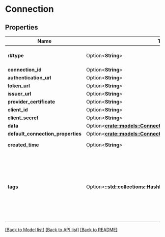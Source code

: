 # Connection

## Properties

Name | Type | Description | Notes
------------ | ------------- | ------------- | -------------
**r#type** | Option<**String**> |  | [optional][default to Oauth2]
**connection_id** | Option<**String**> |  | [optional]
**authentication_url** | Option<**String**> |  | [optional]
**token_url** | Option<**String**> |  | [optional]
**issuer_url** | Option<**String**> |  | [optional]
**provider_certificate** | Option<**String**> |  | [optional]
**client_id** | Option<**String**> |  | [optional]
**client_secret** | Option<**String**> |  | [optional]
**data** | Option<[**crate::models::ConnectionData**](Connection_data.md)> |  | [optional]
**default_connection_properties** | Option<[**crate::models::ConnectionDefaultConnectionProperties**](ConnectionDefaultConnectionProperties.md)> |  | [optional]
**created_time** | Option<**String**> |  | [optional][readonly]
**tags** | Option<**::std::collections::HashMap<String, String>**> | The tags associated with this resource, this property is an map. { key1: value1, key2: value2 } | [optional]

[[Back to Model list]](./README.md#documentation-for-models) [[Back to API list]](./README.md#documentation-for-api-endpoints) [[Back to README]](./README.md)


